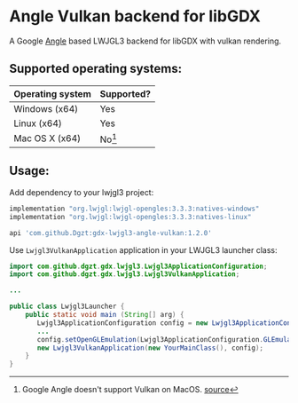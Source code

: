 
# Angle Vulkan backend for libGDX

A Google [Angle](https://github.com/google/angle) based LWJGL3 backend for libGDX with vulkan rendering.

## Supported operating systems:

|Operating system | Supported? |
|-----------------|------------|
| Windows (x64)   | Yes        |
| Linux (x64)     | Yes        |
| Mac OS X (x64)  | No[^1]     |

[^1]: Google Angle doesn't support Vulkan on MacOS. [source](https://github.com/google/angle?tab=readme-ov-file#platform-support-via-backing-renderers)

## Usage:

Add dependency to your lwjgl3 project:

```groovy
implementation "org.lwjgl:lwjgl-opengles:3.3.3:natives-windows"
implementation "org.lwjgl:lwjgl-opengles:3.3.3:natives-linux"

api 'com.github.Dgzt:gdx-lwjgl3-angle-vulkan:1.2.0'
```

Use `Lwjgl3VulkanApplication` application in your LWJGL3 launcher class:

```java
import com.github.dgzt.gdx.lwjgl3.Lwjgl3ApplicationConfiguration;  
import com.github.dgzt.gdx.lwjgl3.Lwjgl3VulkanApplication;

...

public class Lwjgl3Launcher {  
    public static void main (String[] arg) {  
       Lwjgl3ApplicationConfiguration config = new Lwjgl3ApplicationConfiguration();
       ...
       config.setOpenGLEmulation(Lwjgl3ApplicationConfiguration.GLEmulation.ANGLE_GLES32, 0, 0);  
       new Lwjgl3VulkanApplication(new YourMainClass(), config);
    }
}
```

